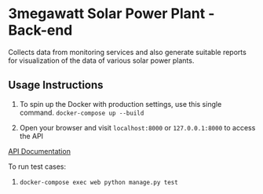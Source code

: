 # 3megawatt Solar Power Plant - Back-end 

Collects data from monitoring services and also generate suitable reports for visualization of the data of various solar power plants.

## Usage Instructions

1. To spin up the Docker with production settings, use this single command. 
`` docker-compose up --build ``

2. Open your browser and visit `localhost:8000` or `127.0.0.1:8000` to access the API

[API Documentation](docs/api.md)

To run test cases:
1. `docker-compose exec web python manage.py test`


